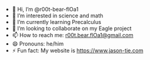 - 👋 Hi, I’m @r00t-bear-flOa1
- 👀 I’m interested in science and math
- 🌱 I’m currently learning Precalculus
- 💞️ I’m looking to collaborate on my Eagle project
- 📫 How to reach me: r00t.bear.flOa1@gmail.com
- 😄 Pronouns: he/him
- ⚡ Fun fact: My website is https://www.jason-tie.com

<!---
r00t-bear-flOa1/r00t-bear-flOa1 is a ✨ special ✨ repository because its `README.md` (this file) appears on your GitHub profile.
You can click the Preview link to take a look at your changes.
--->
